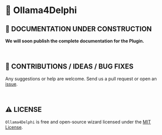 # 🔷 Ollama4Delphi

## 📄 DOCUMENTATION UNDER CONSTRUCTION
**We will soon publish the complete documentation for the Plugin.** 

<br/>

## 💬 CONTRIBUTIONS / IDEAS / BUG FIXES
Any suggestions or help are welcome. Send us a pull request or open an [issue](/../../issues/).

<br/>

## ⚠️ LICENSE
`Ollama4Delphi` is free and open-source wizard licensed under the [MIT License](LICENSE).
